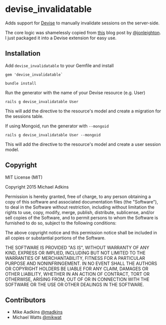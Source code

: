 # devise_invalidatable

Adds support for [Devise](http://github.com/plataformatec/devise) to manually invalidate sessions on the server-side.

The core logic was shamelessly copied from [this](http://www.jonathanleighton.com/articles/2013/revocable-sessions-with-devise/) blog post by [@jonleighton](https://github.com/jonleighton). I just packaged it into a Devise extension for easy use.

## Installation

Add `devise_invalidatable` to your Gemfile and install
```
gem 'devise_invalidatable`
```
```
bundle install
```
Run the generator with the name of your Devise resource (e.g. User)
```
rails g devise_invalidatable User
```
This will add the directive to the resource's model and create a migration for the sessions table.

If using Mongoid, run the generator with `--mongoid`
```
rails g devise_invalidatable User --mongoid
```
This will add the directive to the resource's model and create a user session model.

## Copyright

MIT License (MIT)

Copyright 2015 Michael Adkins

Permission is hereby granted, free of charge, to any person obtaining a copy of this software and associated documentation files (the "Software"), to deal in the Software without restriction, including without limitation the rights to use, copy, modify, merge, publish, distribute, sublicense, and/or sell copies of the Software, and to permit persons to whom the Software is furnished to do so, subject to the following conditions:

The above copyright notice and this permission notice shall be included in all copies or substantial portions of the Software.

THE SOFTWARE IS PROVIDED "AS IS", WITHOUT WARRANTY OF ANY KIND, EXPRESS OR IMPLIED, INCLUDING BUT NOT LIMITED TO THE WARRANTIES OF MERCHANTABILITY, FITNESS FOR A PARTICULAR PURPOSE AND NONINFRINGEMENT. IN NO EVENT SHALL THE AUTHORS OR COPYRIGHT HOLDERS BE LIABLE FOR ANY CLAIM, DAMAGES OR OTHER LIABILITY, WHETHER IN AN ACTION OF CONTRACT, TORT OR OTHERWISE, ARISING FROM, OUT OF OR IN CONNECTION WITH THE SOFTWARE OR THE USE OR OTHER DEALINGS IN THE SOFTWARE.

## Contributors
* Mike Aadkins [@madkins](https://github.com/madkins)
* Michael Watts [@mikwat](https://github.com/mikwat)
